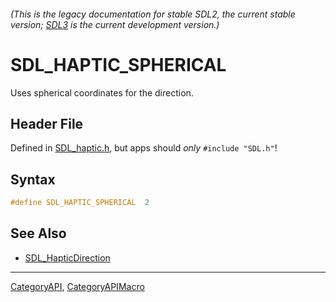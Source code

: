 ###### (This is the legacy documentation for stable SDL2, the current stable version; [SDL3](https://wiki.libsdl.org/SDL3/) is the current development version.)
# SDL_HAPTIC_SPHERICAL

Uses spherical coordinates for the direction.

## Header File

Defined in [SDL_haptic.h](https://github.com/libsdl-org/SDL/blob/SDL2/include/SDL_haptic.h), but apps should _only_ `#include "SDL.h"`!

## Syntax

```c
#define SDL_HAPTIC_SPHERICAL  2
```

## See Also

* [SDL_HapticDirection](SDL_HapticDirection)

----
[CategoryAPI](CategoryAPI), [CategoryAPIMacro](CategoryAPIMacro)

